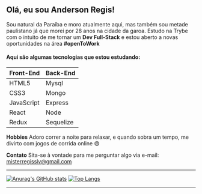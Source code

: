 ## Olá, eu sou Anderson Regis!
Sou natural da Paraíba e moro atualmente aqui, mas também sou metade paulistano já que morei por 28 anos na cidade da garoa. Estudo na Trybe com o intuito de me tornar um **Dev Full-Stack** e estou aberto a novas oportunidades na área **#openToWork**

#### Aqui são algumas tecnologias que estou estudando:
Front-End | Back-End
------------ | -------------
HTML5 | Mysql
CSS3 | Mongo
JavaScript | Express
React | Node
Redux | Sequelize

**Hobbies**
Adoro correr a noite para relaxar, e quando sobra um tempo, me divirto com jogos de corrida online 😄

**Contato**
Sita-se à vontade para me perguntar algo via e-mail: misterregisslv@gmail.com

-------------------------------------------------------------------------------------------------------------

[![Anurag's GitHub stats](https://github-readme-stats.vercel.app/api?username=ander-mist&show_icons=true&theme=tokyonight)](https://github.com/ander-mist/github-readme-stats)
[![Top Langs](https://github-readme-stats.vercel.app/api/top-langs/?username=ander-mist&layout=compact&show_icons=true&theme=dark)](https://github.com/ander-mist/github-readme-stats)

--------------------------------------------------------------------------------------------------------------
<!--
**ander-mist/ander-mist** is a ✨ _special_ ✨ repository because its `README.md` (this file) appears on your GitHub profile.

Here are some ideas to get you started:

- 🔭 I’m currently working on ...
- 🌱 I’m currently learning ...
- 👯 I’m looking to collaborate on ...
- 🤔 I’m looking for help with ...
- 💬 Ask me about ...
- 📫 How to reach me: ...
- 😄 Pronouns: ...
- ⚡ Fun fact: ...
-->
 
